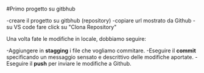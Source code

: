 #Primo progetto su gitbhub

-creare il progetto su gitbhub (repository)
-copiare url mostrato da Github
-su VS code fare click su "Clona Repository"

Una volta fate le modifiche in locale, dobbiamo seguire:

-Aggiungere in **stagging** i file che vogliamo commitare.
-Eseguire il **commit** specificando un messaggio sensato e descrittivo delle modifiche aportate.
-Eseguire il **push** per inviare le modifiche a Github.